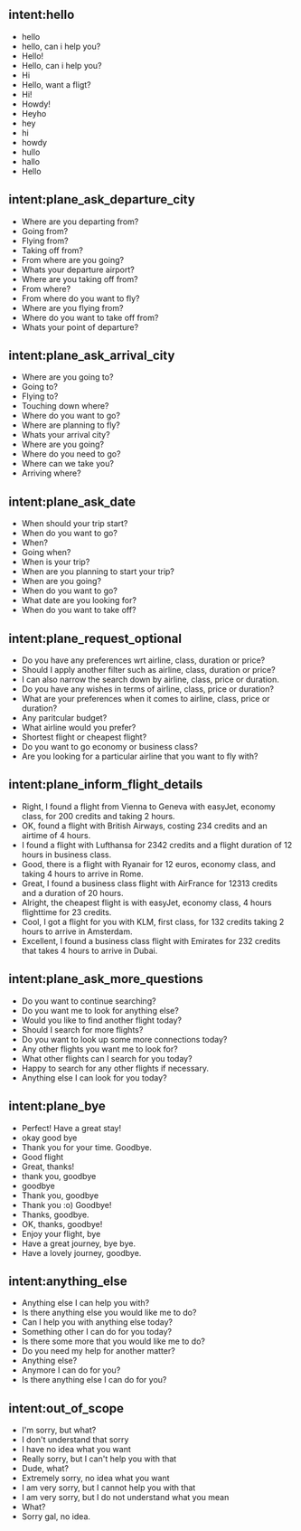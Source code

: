 ## intent:hello
- hello
- hello, can i help you?
- Hello!
- Hello, can i help you?
- Hi
- Hello, want a fligt?
- Hi!
- Howdy!
- Heyho
- hey
- hi
- howdy
- hullo
- hallo
- Hello

## intent:plane_ask_departure_city
- Where are you departing from?
- Going from?
- Flying from?
- Taking off from?
- From where are you going?
- Whats your departure airport?
- Where are you taking off from?
- From where?
- From where do you want to fly?
- Where are you flying from?
- Where do you want to take off from?
- Whats your point of departure?

## intent:plane_ask_arrival_city
- Where are you going to?
- Going to?
- Flying to?
- Touching down where?
- Where do you want to go?
- Where are planning to fly?
- Whats your arrival city?
- Where are you going?
- Where do you need to go?
- Where can we take you?
- Arriving where?

## intent:plane_ask_date
- When should your trip start?
- When do you want to go?
- When?
- Going when?
- When is your trip?
- When are you planning to start your trip?
- When are you going?
- When do you want to go?
- What date are you looking for?
- When do you want to take off?

## intent:plane_request_optional
- Do you have any preferences wrt airline, class, duration or price?
- Should I apply another filter such as airline, class, duration or price?
- I can also narrow the search down by airline, class, price or duration.
- Do you have any wishes in terms of airline, class, price or duration?
- What are your preferences when it comes to airline, class, price or duration?
- Any paritcular budget?
- What airline would you prefer?
- Shortest flight or cheapest flight?
- Do you want to go economy or business class?
- Are you looking for a particular airline that you want to fly with?

## intent:plane_inform_flight_details
- Right, I found a flight from Vienna to Geneva with easyJet, economy class, for 200 credits and taking 2 hours.
- OK, found a flight with British Airways, costing 234 credits and an airtime of 4 hours.
- I found a flight with Lufthansa for 2342 credits and a flight duration of 12 hours in business class.
- Good, there is a flight with Ryanair for 12 euros, economy class, and taking 4 hours to arrive in Rome.
- Great, I found a business class flight with AirFrance for 12313 credits and a duration of 20 hours.
- Alright, the cheapest flight is with easyJet, economy class, 4 hours flighttime for 23 credits.
- Cool, I got a flight for you with KLM, first class, for 132 credits taking 2 hours to arrive in Amsterdam.
- Excellent, I found a business class flight with Emirates for 232 credits that takes 4 hours to arrive in Dubai.

## intent:plane_ask_more_questions
- Do you want to continue searching?
- Do you want me to look for anything else?
- Would you like to find another flight today?
- Should I search for more flights?
- Do you want to look up some more connections today?
- Any other flights you want me to look for?
- What other flights can I search for you today?
- Happy to search for any other flights if necessary.
- Anything else I can look for you today?

## intent:plane_bye
- Perfect! Have a great stay!
- okay good bye
- Thank you for your time. Goodbye.
- Good flight
- Great, thanks!
- thank you, goodbye
- goodbye
- Thank you, goodbye
- Thank you :o) Goodbye!
- Thanks, goodbye.
- OK, thanks, goodbye!
- Enjoy your flight, bye
- Have a great journey, bye bye.
- Have a lovely journey, goodbye.

## intent:anything_else
- Anything else I can help you with?
- Is there anything else you would like me to do?
- Can I help you with anything else today?
- Something other I can do for you today?
- Is there some more that you would like me to do?
- Do you need my help for another matter?
- Anything else?
- Anymore I can do for you?
- Is there anything else I can do for you?

## intent:out_of_scope
- I'm sorry, but what?
- I don't understand that sorry
- I have no idea what you want
- Really sorry, but I can't help you with that
- Dude, what?
- Extremely sorry, no idea what you want
- I am very sorry, but I cannot help you with that
- I am very sorry, but I do not understand what you mean
- What?
- Sorry gal, no idea.

